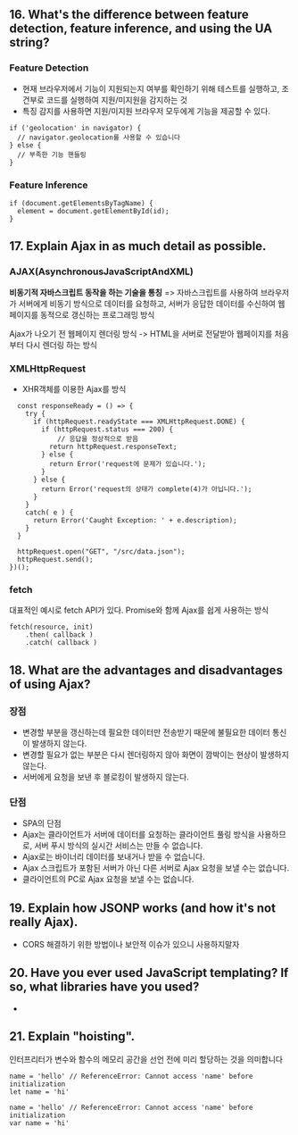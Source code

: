 ## 16. What's the difference between feature detection, feature inference, and using the UA string?

### Feature Detection

- 현재 브라우저에서 기능이 지원되는지 여부를 확인하기 위해 테스트를 실행하고, 조건부로 코드를 실행하여 지원/미지원을 감지하는 것
- 특징 감지를 사용하면 지원/미지원 브라우저 모두에게 기능을 제공할 수 있다.

```
if ('geolocation' in navigator) {
  // navigator.geolocation를 사용할 수 있습니다
} else {
  // 부족한 기능 핸들링
}
```

### Feature Inference

```
if (document.getElementsByTagName) {
  element = document.getElementById(id);
}
```

## 17. Explain Ajax in as much detail as possible.

### AJAX(AsynchronousJavaScriptAndXML)

**비동기적 자바스크립트 동작을 하는 기술을 통칭** => 자바스크립트를 사용하여 브라우저가 서버에게 비동기 방식으로 데이터를 요청하고, 서버가 응답한 데이터를 수신하여 웹페이지를 동적으로 갱신하는 프로그래밍 방식

Ajax가 나오기 전 웹페이지 렌더링 방식 -> HTML을 서버로 전달받아 웹페이지를 처음부터 다시 렌더링 하는 방식

### XMLHttpRequest

- XHR객체를 이용한 Ajax를 방식

```
  const responseReady = () => {
    try {
      if (httpRequest.readyState === XMLHttpRequest.DONE) {
        if (httpRequest.status === 200) {
			// 응답을 정상적으로 받음
          return httpRequest.responseText;
        } else {
          return Error('request에 문제가 있습니다.');
        }
      } else {
        return Error('request의 상태가 complete(4)가 아닙니다.');
      }
    }
    catch( e ) {
      return Error('Caught Exception: ' + e.description);
    }
  }

  httpRequest.open("GET", "/src/data.json");
  httpRequest.send();
})();

```

### fetch

대표적인 예시로 fetch API가 있다.
Promise와 함께 Ajax를 쉽게 사용하는 방식

```
fetch(resource, init)
    .then( callback )
    .catch( callback )
```

## 18. What are the advantages and disadvantages of using Ajax?

### 장점

- 변경할 부분을 갱신하는데 필요한 데이터만 전송받기 때문에 불필요한 데이터 통신이 발생하지 않는다.
- 변경할 필요가 없는 부분은 다시 렌더링하지 않아 화면이 깜박이는 현상이 발생하지 않는다.
- 서버에게 요청을 보낸 후 블로킹이 발생하지 않는다.

### 단점

- SPA의 단점
- Ajax는 클라이언트가 서버에 데이터를 요청하는 클라이언트 풀링 방식을 사용하므로, 서버 푸시 방식의 실시간 서비스는 만들 수 없습니다.
- Ajax로는 바이너리 데이터를 보내거나 받을 수 없습니다.
- Ajax 스크립트가 포함된 서버가 아닌 다른 서버로 Ajax 요청을 보낼 수는 없습니다.
- 클라이언트의 PC로 Ajax 요청을 보낼 수는 없습니다.

## 19. Explain how JSONP works (and how it's not really Ajax).

- CORS 해결하기 위한 방법이나 보안적 이슈가 있으니 사용하지말자

## 20. Have you ever used JavaScript templating? If so, what libraries have you used?

-

## 21. Explain "hoisting".

인터프리터가 변수와 함수의 메모리 공간을 선언 전에 미리 할당하는 것을 의미합니다

```
name = 'hello' // ReferenceError: Cannot access 'name' before initialization
let name = 'hi'
```

```
name = 'hello' // ReferenceError: Cannot access 'name' before initialization
var name = 'hi'
```

